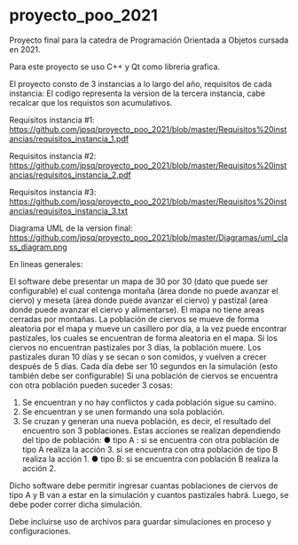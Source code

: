 # proyecto_poo_2021
Proyecto final para la catedra de Programación Orientada a Objetos cursada en 2021.

Para este proyecto se uso C++ y Qt como libreria grafica.

El proyecto consto de 3 instancias a lo largo del año, requisitos de cada instancia: 
El codigo representa la version de la tercera instancia, cabe recalcar que los requistos son acumulativos.

Requisitos instancia #1: https://github.com/jpsq/proyecto_poo_2021/blob/master/Requisitos%20instancias/requisitos_instancia_1.pdf

Requisitos instancia #2: https://github.com/jpsq/proyecto_poo_2021/blob/master/Requisitos%20instancias/requisitos_instancia_2.pdf

Requisitos instancia #3: https://github.com/jpsq/proyecto_poo_2021/blob/master/Requisitos%20instancias/requisitos_instancia_3.txt

Diagrama UML de la version final: https://github.com/jpsq/proyecto_poo_2021/blob/master/Diagramas/uml_class_diagram.png

En lineas generales:

El software debe presentar un mapa de 30 por 30 (dato que puede ser configurable) el cual 
contenga montaña (área donde no puede avanzar el ciervo) y meseta (área donde puede 
avanzar el ciervo) y pastizal (area donde puede avanzar el ciervo y alimentarse).
El mapa no tiene areas cerradas por montañas.
La población de ciervos se mueve de forma aleatoria por el mapa y mueve un casillero por 
día, a la vez puede encontrar pastizales, los cuales se encuentran de forma aleatoria en el 
mapa. Si los ciervos no encuentran pastizales por 3 días, la población muere. Los pastizales
duran 10 días y se secan o son comidos, y vuelven a crecer después de 5 días. 
Cada día debe ser 10 segundos en la simulación (esto también debe ser configurable) 
Si una población de ciervos se encuentra con otra población pueden suceder 3 cosas: 
1. Se encuentran y no hay conflictos y cada población sigue su camino. 
2. Se encuentran y se unen formando una sola población. 
3. Se cruzan y generan una nueva población, es decir, el resultado del encuentro son 3
poblaciones. 
Estas acciones se realizan dependiendo del tipo de población: 
● tipo A : si se encuentra con otra población de tipo A realiza la acción 3. 
            si se encuentra con otra población de tipo B realiza la acción 1. 
● tipo B: si se encuentra con población B realiza la acción 2.   
 
Dicho software debe permitir ingresar cuantas poblaciones de ciervos de tipo A y B van a 
estar en la simulación y cuantos pastizales habrá. Luego, se debe poder correr dicha 
simulación.

Debe incluirse uso de archivos para guardar simulaciones en proceso y configuraciones.



